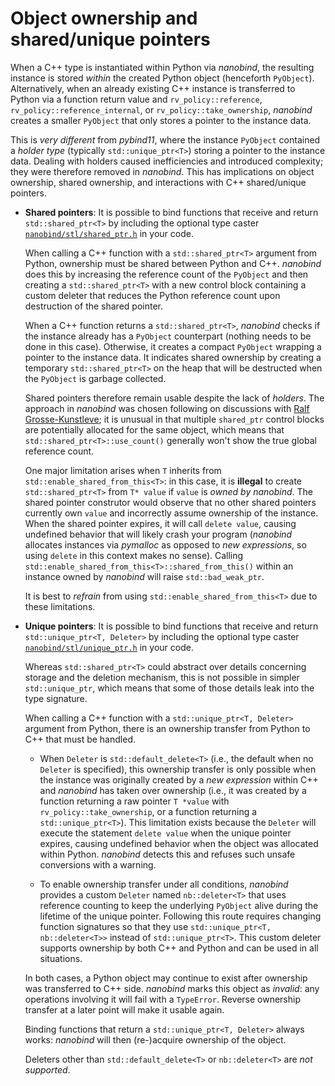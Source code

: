 # Object ownership and shared/unique pointers

When a C++ type is instantiated within Python via _nanobind_, the resulting
instance is stored _within_ the created Python object (henceforth `PyObject`).
Alternatively, when an already existing C++ instance is transferred to Python
via a function return value and `rv_policy::reference`,
`rv_policy::reference_internal`, or `rv_policy::take_ownership`, _nanobind_
creates a smaller `PyObject` that only stores a pointer to the instance data.

This is _very different_ from _pybind11_, where the instance `PyObject`
contained a _holder type_ (typically `std::unique_ptr<T>`) storing a pointer to
the instance data. Dealing with holders caused inefficiencies and introduced
complexity; they were therefore removed in _nanobind_. This has implications on
object ownership, shared ownership, and interactions with C++ shared/unique
pointers.

- **Shared pointers**: It is possible to bind functions that receive and return
  `std::shared_ptr<T>` by including the optional type caster
  [`nanobind/stl/shared_ptr.h`](https://github.com/wjakob/nanobind/blob/master/include/nanobind/stl/shared_ptr.h)
  in your code.

  When calling a C++ function with a `std::shared_ptr<T>` argument from Python,
  ownership must be shared between Python and C++. _nanobind_ does this by
  increasing the reference count of the `PyObject` and then creating a
  `std::shared_ptr<T>` with a new control block containing a custom deleter
  that reduces the Python reference count upon destruction of the shared
  pointer.

  When a C++ function returns a `std::shared_ptr<T>`, _nanobind_ checks if the
  instance already has a `PyObject` counterpart (nothing needs to be done in
  this case). Otherwise, it creates a compact `PyObject` wrapping a pointer to
  the instance data. It indicates shared ownership by creating a temporary
  `std::shared_ptr<T>` on the heap that will be destructed when the `PyObject`
  is garbage collected.

  Shared pointers therefore remain usable despite the lack of _holders_. The
  approach in _nanobind_ was chosen following on discussions with [Ralf
  Grosse-Kunstleve](https://github.com/rwgk); it is unusual in that multiple
  `shared_ptr` control blocks are potentially allocated for the same object,
  which means that `std::shared_ptr<T>::use_count()` generally won't show the
  true global reference count.

  One major limitation arises when `T` inherits from
  `std::enable_shared_from_this<T>`: in this case, it is **illegal** to create
  `std::shared_ptr<T>` from `T* value` if `value` is _owned by nanobind_. The
  shared pointer construtor would observe that no other shared pointers
  currently own `value` and incorrectly assume ownership of the instance. When
  the shared pointer expires, it will call `delete value`, causing undefined
  behavior that will likely crash your program (_nanobind_ allocates instances
  via _pymalloc_ as opposed to _new expressions_, so using `delete` in this
  context makes no sense). Calling
  ``std::enable_shared_from_this<T>::shared_from_this()`` within an instance
  owned by _nanobind_ will raise `std::bad_weak_ptr`.

  It is best to _refrain_ from using `std::enable_shared_from_this<T>` due to
  these limitations.

- **Unique pointers**: It is possible to bind functions that receive and return
  `std::unique_ptr<T, Deleter>` by including the optional type caster
  [`nanobind/stl/unique_ptr.h`](https://github.com/wjakob/nanobind/blob/master/include/nanobind/stl/unique_ptr.h)
  in your code.

  Whereas `std::shared_ptr<T>` could abstract over details concerning storage
  and the deletion mechanism, this is not possible in simpler
  `std::unique_ptr`, which means that some of those details leak into the type
  signature.

  When calling a C++ function with a `std::unique_ptr<T, Deleter>` argument
  from Python, there is an ownership transfer from Python to C++ that must be
  handled.

  * When `Deleter` is `std::default_delete<T>` (i.e., the default when no
    `Deleter` is specified), this ownership transfer is only possible when the
    instance was originally created by a _new expression_ within C++ and
    _nanobind_ has taken over ownership (i.e., it was created by a function
    returning a raw pointer `T *value` with `rv_policy::take_ownership`, or a
    function returning a `std::unique_ptr<T>`). This limitation exists because
    the `Deleter` will execute the statement `delete value` when the unique
    pointer expires, causing undefined behavior when the object was allocated
    within Python. _nanobind_ detects this and refuses such unsafe conversions
    with a warning.

  * To enable ownership transfer under all conditions, _nanobind_ provides a
    custom `Deleter` named `nb::deleter<T>` that uses reference counting to
    keep the underlying `PyObject` alive during the lifetime of the unique
    pointer. Following this route requires changing function signatures so that
    they use `std::unique_ptr<T, nb::deleter<T>>` instead of
    `std::unique_ptr<T>`. This custom deleter supports ownership by both C++
    and Python and can be used in all situations.

  In both cases, a Python object may continue to exist after ownership was
  transferred to C++ side. _nanobind_ marks this object as _invalid_: any
  operations involving it will fail with a `TypeError`. Reverse ownership
  transfer at a later point will make it usable again.

  Binding functions that return a `std::unique_ptr<T, Deleter>` always works:
  _nanobind_ will then (re-)acquire ownership of the object.

  Deleters other than `std::default_delete<T>` or `nb::deleter<T>` are _not
  supported_.
